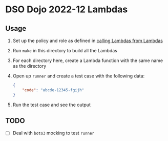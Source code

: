 # DSO Dojo 2022-12 Lambdas

## Usage

1. Set up the policy and role as defined in [calling Lambdas from Lambdas][1]
2. Run `make` in this directory to build all the Lambdas
3. For each directory here, create a Lambda function with the same name as the directory
4. Open up `runner` and create a test case with the following data:

    ```json
    {
        "code": "abcde-12345-fgijh"
    }
    ```

5. Run the test case and see the output

## TODO

- [ ] Deal with `boto3` mocking to test `runner`

[1]: <https://www.sqlshack.com/calling-an-aws-lambda-function-from-another-lambda-function/> "Calling Lambdas from Lambdas"
